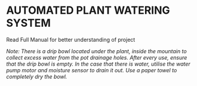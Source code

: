 # AUTOMATED PLANT WATERING SYSTEM

Read Full Manual for better understanding of project

*Note:
There is a drip bowl located under the plant, inside the mountain to collect excess water from the pot drainage holes. After every use, ensure that the drip bowl is empty. In the case that there is water,  utilise the water pump motor and moisture sensor to drain it out. Use a paper towel to completely dry the bowl.*

